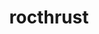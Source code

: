 ---
title: "rocthrust"
layout: cache
categories: [package, develop-2024-01-07]
meta: {"versions": ["5.7.1"], "compilers": ["gcc@=11.4.0"], "oss": ["ubuntu20.04"], "platforms": ["linux"], "targets": ["x86_64_v3"], "stacks": ["e4s", "root"], "num_specs": 1, "num_specs_by_stack": {"root": 1, "e4s": 1}}
spec_details: [{"hash": "h7fmglepgid3zbqizzvkjb66xetn2kav", "compiler": "gcc@=11.4.0", "versions": ["5.7.1"], "os": "ubuntu20.04", "platform": "linux", "target": "x86_64_v3", "variants": ["amdgpu_target=auto", "build_system=cmake", "build_type=Release", "generator=make", "~ipo"], "stacks": ["root", "e4s"], "size": "-", "tarball": "https://binaries.spack.io/releases/develop-2024-01-07/build_cache/linux-ubuntu20.04-x86_64_v3/gcc-11.4.0/rocthrust-5.7.1/linux-ubuntu20.04-x86_64_v3-gcc-11.4.0-rocthrust-5.7.1-h7fmglepgid3zbqizzvkjb66xetn2kav.spack"}]
---